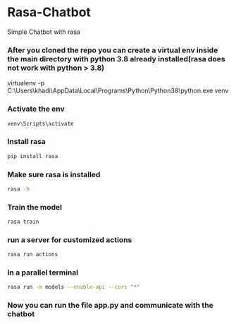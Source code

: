 # Rasa-Chatbot
Simple Chatbot with rasa 
### After you cloned the repo you can create a virtual env inside the main directory with python 3.8 already installed(rasa does not work with python > 3.8) 
virtualenv -p C:\Users\khadi\AppData\Local\Programs\Python\Python38\python.exe venv
### Activate the env 
```bash
venv\Scripts\activate
```
### Install rasa
```bash
pip install rasa 
```
### Make sure rasa is installed 
```bash
rasa -h 
```
### Train the model 
```bash
rasa train
```
### run a server for customized actions
```bash
rasa run actions  
```
### In a parallel terminal 
```bash
rasa run -m models --enable-api --cors "*"
```
### Now you can run the file app.py and communicate with the chatbot 
